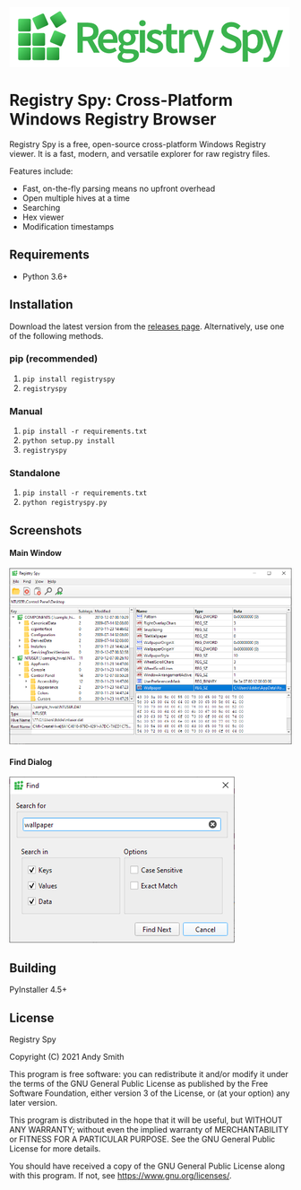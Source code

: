 ![Registry Spy](https://github.com/andyjsmith/Registry-Spy/raw/master/registryspy/img/wordmark.png)

# Registry Spy: Cross-Platform Windows Registry Browser

Registry Spy is a free, open-source cross-platform Windows Registry viewer. It is a fast, modern, and versatile explorer for raw registry files.

Features include:

-   Fast, on-the-fly parsing means no upfront overhead
-   Open multiple hives at a time
-   Searching
-   Hex viewer
-   Modification timestamps

## Requirements

-   Python 3.6+

## Installation

Download the latest version from the [releases page](https://github.com/andyjsmith/Registry-Spy/releases). Alternatively, use one of the following methods.

### pip (recommended)

1. `pip install registryspy`
2. `registryspy`

### Manual

1. `pip install -r requirements.txt`
2. `python setup.py install`
3. `registryspy`

### Standalone

1. `pip install -r requirements.txt`
2. `python registryspy.py`

## Screenshots

#### Main Window

![Main Window](https://github.com/andyjsmith/Registry-Spy/raw/master/screenshots/main.png)

#### Find Dialog

![Find Dialog](https://github.com/andyjsmith/Registry-Spy/raw/master/screenshots/find.png)

## Building

PyInstaller 4.5+

## License

Registry Spy

Copyright (C) 2021 Andy Smith

This program is free software: you can redistribute it and/or modify
it under the terms of the GNU General Public License as published by
the Free Software Foundation, either version 3 of the License, or
(at your option) any later version.

This program is distributed in the hope that it will be useful,
but WITHOUT ANY WARRANTY; without even the implied warranty of
MERCHANTABILITY or FITNESS FOR A PARTICULAR PURPOSE. See the
GNU General Public License for more details.

You should have received a copy of the GNU General Public License
along with this program. If not, see <https://www.gnu.org/licenses/>.
